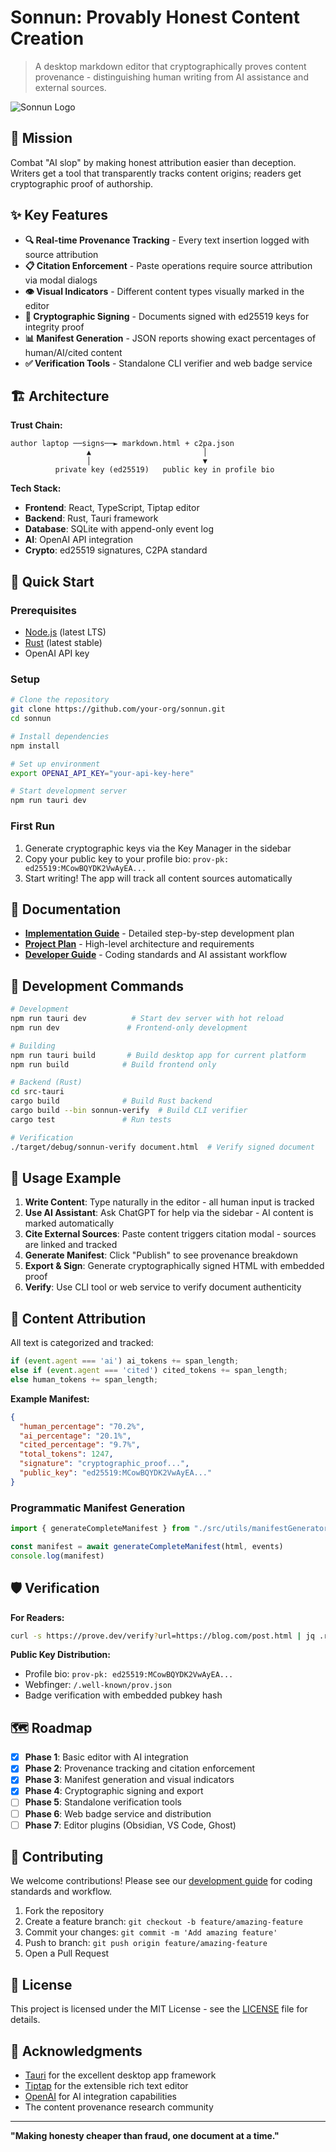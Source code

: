 # Sonnun: Provably Honest Content Creation

> A desktop markdown editor that cryptographically proves content provenance - distinguishing human writing from AI assistance and external sources.

![Sonnun Logo](https://via.placeholder.com/800x200/007bff/ffffff?text=Sonnun+%E2%80%A2+Provably+Honest+Content)

## 🎯 Mission

Combat "AI slop" by making honest attribution easier than deception. Writers get a tool that transparently tracks content origins; readers get cryptographic proof of authorship.

## ✨ Key Features

- **🔍 Real-time Provenance Tracking** - Every text insertion logged with source attribution
- **📋 Citation Enforcement** - Paste operations require source attribution via modal dialogs  
- **👁️ Visual Indicators** - Different content types visually marked in the editor
- **🔐 Cryptographic Signing** - Documents signed with ed25519 keys for integrity proof
- **📊 Manifest Generation** - JSON reports showing exact percentages of human/AI/cited content
- **✅ Verification Tools** - Standalone CLI verifier and web badge service

## 🏗️ Architecture

**Trust Chain:**
```
author laptop ──signs──► markdown.html + c2pa.json
                 ▲                         │
                 │                         ▼
          private key (ed25519)   public key in profile bio
```

**Tech Stack:**
- **Frontend**: React, TypeScript, Tiptap editor
- **Backend**: Rust, Tauri framework  
- **Database**: SQLite with append-only event log
- **AI**: OpenAI API integration
- **Crypto**: ed25519 signatures, C2PA standard

## 🚀 Quick Start

### Prerequisites
- [Node.js](https://nodejs.org/) (latest LTS)
- [Rust](https://rustup.rs/) (latest stable)
- OpenAI API key

### Setup
```bash
# Clone the repository
git clone https://github.com/your-org/sonnun.git
cd sonnun

# Install dependencies
npm install

# Set up environment
export OPENAI_API_KEY="your-api-key-here"

# Start development server
npm run tauri dev
```

### First Run
1. Generate cryptographic keys via the Key Manager in the sidebar
2. Copy your public key to your profile bio: `prov-pk: ed25519:MCowBQYDK2VwAyEA...`
3. Start writing! The app will track all content sources automatically

## 📖 Documentation

- **[Implementation Guide](IMPLEMENTATION.md)** - Detailed step-by-step development plan
- **[Project Plan](PROJECT-PLAN.md)** - High-level architecture and requirements
- **[Developer Guide](CLAUDE.md)** - Coding standards and AI assistant workflow

## 🔧 Development Commands

```bash
# Development
npm run tauri dev          # Start dev server with hot reload
npm run dev               # Frontend-only development

# Building
npm run tauri build       # Build desktop app for current platform
npm run build            # Build frontend only

# Backend (Rust)
cd src-tauri
cargo build              # Build Rust backend
cargo build --bin sonnun-verify  # Build CLI verifier
cargo test               # Run tests

# Verification
./target/debug/sonnun-verify document.html  # Verify signed document
```

## 🌟 Usage Example

1. **Write Content**: Type naturally in the editor - all human input is tracked
2. **Use AI Assistant**: Ask ChatGPT for help via the sidebar - AI content is marked automatically  
3. **Cite External Sources**: Paste content triggers citation modal - sources are linked and tracked
4. **Generate Manifest**: Click "Publish" to see provenance breakdown
5. **Export & Sign**: Generate cryptographically signed HTML with embedded proof
6. **Verify**: Use CLI tool or web service to verify document authenticity

## 🔐 Content Attribution

All text is categorized and tracked:

```typescript
if (event.agent === 'ai') ai_tokens += span_length;
else if (event.agent === 'cited') cited_tokens += span_length;
else human_tokens += span_length;
```

**Example Manifest:**
```json
{
  "human_percentage": "70.2%",
  "ai_percentage": "20.1%", 
  "cited_percentage": "9.7%",
  "total_tokens": 1247,
  "signature": "cryptographic_proof...",
  "public_key": "ed25519:MCowBQYDK2VwAyEA..."
}
```
### Programmatic Manifest Generation

```typescript
import { generateCompleteManifest } from "./src/utils/manifestGenerator"

const manifest = await generateCompleteManifest(html, events)
console.log(manifest)
```


## 🛡️ Verification

**For Readers:**
```bash
curl -s https://prove.dev/verify?url=https://blog.com/post.html | jq .result
```

**Public Key Distribution:**
- Profile bio: `prov-pk: ed25519:MCowBQYDK2VwAyEA...`
- Webfinger: `/.well-known/prov.json`
- Badge verification with embedded pubkey hash

## 🗺️ Roadmap

- [x] **Phase 1**: Basic editor with AI integration
- [x] **Phase 2**: Provenance tracking and citation enforcement  
- [x] **Phase 3**: Manifest generation and visual indicators
- [x] **Phase 4**: Cryptographic signing and export
- [ ] **Phase 5**: Standalone verification tools
- [ ] **Phase 6**: Web badge service and distribution
- [ ] **Phase 7**: Editor plugins (Obsidian, VS Code, Ghost)

## 🤝 Contributing

We welcome contributions! Please see our [development guide](CLAUDE.md) for coding standards and workflow.

1. Fork the repository
2. Create a feature branch: `git checkout -b feature/amazing-feature`
3. Commit your changes: `git commit -m 'Add amazing feature'`
4. Push to branch: `git push origin feature/amazing-feature`
5. Open a Pull Request

## 📄 License

This project is licensed under the MIT License - see the [LICENSE](LICENSE) file for details.

## 🙏 Acknowledgments

- [Tauri](https://tauri.app/) for the excellent desktop app framework
- [Tiptap](https://tiptap.dev/) for the extensible rich text editor
- [OpenAI](https://openai.com/) for AI integration capabilities
- The content provenance research community

---

**"Making honesty cheaper than fraud, one document at a time."**